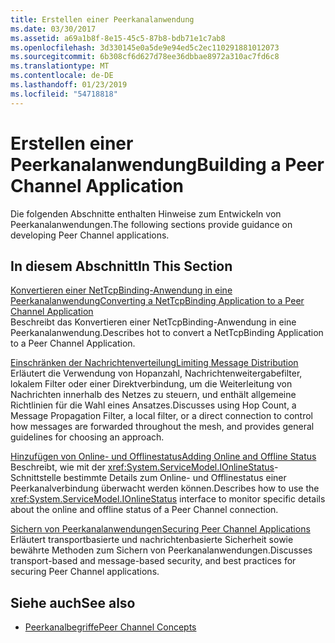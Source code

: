 ```yaml
---
title: Erstellen einer Peerkanalanwendung
ms.date: 03/30/2017
ms.assetid: a69a1b8f-8e15-45c5-87b8-bdb71e1c7ab8
ms.openlocfilehash: 3d330145e0a5de9e94ed5c2ec110291881012073
ms.sourcegitcommit: 6b308cf6d627d78ee36dbbae8972a310ac7fd6c8
ms.translationtype: MT
ms.contentlocale: de-DE
ms.lasthandoff: 01/23/2019
ms.locfileid: "54718818"
---
```

# <a name="building-a-peer-channel-application"></a><span data-ttu-id="94771-102">Erstellen einer Peerkanalanwendung</span><span class="sxs-lookup"><span data-stu-id="94771-102">Building a Peer Channel Application</span></span>
<span data-ttu-id="94771-103">Die folgenden Abschnitte enthalten Hinweise zum Entwickeln von Peerkanalanwendungen.</span><span class="sxs-lookup"><span data-stu-id="94771-103">The following sections provide guidance on developing Peer Channel applications.</span></span>  
  
## <a name="in-this-section"></a><span data-ttu-id="94771-104">In diesem Abschnitt</span><span class="sxs-lookup"><span data-stu-id="94771-104">In This Section</span></span>  
 [<span data-ttu-id="94771-105">Konvertieren einer NetTcpBinding-Anwendung in eine Peerkanalanwendung</span><span class="sxs-lookup"><span data-stu-id="94771-105">Converting a NetTcpBinding Application to a Peer Channel Application</span></span>](../../../../docs/framework/wcf/feature-details/converting-a-nettcpbinding-application-to-a-peer-channel-application.md)  
 <span data-ttu-id="94771-106">Beschreibt das Konvertieren einer NetTcpBinding-Anwendung in eine Peerkanalanwendung.</span><span class="sxs-lookup"><span data-stu-id="94771-106">Describes hot to convert a NetTcpBinding Application to a Peer Channel Application.</span></span>  
  
 [<span data-ttu-id="94771-107">Einschränken der Nachrichtenverteilung</span><span class="sxs-lookup"><span data-stu-id="94771-107">Limiting Message Distribution</span></span>](../../../../docs/framework/wcf/feature-details/limiting-message-distribution.md)  
 <span data-ttu-id="94771-108">Erläutert die Verwendung von Hopanzahl, Nachrichtenweitergabefilter, lokalem Filter oder einer Direktverbindung, um die Weiterleitung von Nachrichten innerhalb des Netzes zu steuern, und enthält allgemeine Richtlinien für die Wahl eines Ansatzes.</span><span class="sxs-lookup"><span data-stu-id="94771-108">Discusses using Hop Count, a Message Propagation Filter, a local filter, or a direct connection to control how messages are forwarded throughout the mesh, and provides general guidelines for choosing an approach.</span></span>  
  
 [<span data-ttu-id="94771-109">Hinzufügen von Online- und Offlinestatus</span><span class="sxs-lookup"><span data-stu-id="94771-109">Adding Online and Offline Status</span></span>](../../../../docs/framework/wcf/feature-details/adding-online-and-offline-status.md)  
 <span data-ttu-id="94771-110">Beschreibt, wie mit der <xref:System.ServiceModel.IOnlineStatus>-Schnittstelle bestimmte Details zum Online- und Offlinestatus einer Peerkanalverbindung überwacht werden können.</span><span class="sxs-lookup"><span data-stu-id="94771-110">Describes how to use the <xref:System.ServiceModel.IOnlineStatus> interface to monitor specific details about the online and offline status of a Peer Channel connection.</span></span>  
  
 [<span data-ttu-id="94771-111">Sichern von Peerkanalanwendungen</span><span class="sxs-lookup"><span data-stu-id="94771-111">Securing Peer Channel Applications</span></span>](../../../../docs/framework/wcf/feature-details/securing-peer-channel-applications.md)  
 <span data-ttu-id="94771-112">Erläutert transportbasierte und nachrichtenbasierte Sicherheit sowie bewährte Methoden zum Sichern von Peerkanalanwendungen.</span><span class="sxs-lookup"><span data-stu-id="94771-112">Discusses transport-based and message-based security, and best practices for securing Peer Channel applications.</span></span>  
  
## <a name="see-also"></a><span data-ttu-id="94771-113">Siehe auch</span><span class="sxs-lookup"><span data-stu-id="94771-113">See also</span></span>
- [<span data-ttu-id="94771-114">Peerkanalbegriffe</span><span class="sxs-lookup"><span data-stu-id="94771-114">Peer Channel Concepts</span></span>](../../../../docs/framework/wcf/feature-details/peer-channel-concepts.md)

